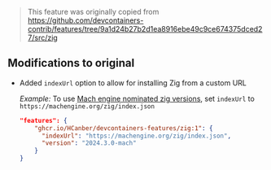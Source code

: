 > This feature was originally copied from  https://github.com/devcontainers-contrib/features/tree/9a1d24b27b2d1ea8916ebe49c9ce674375dced27/src/zig

## Modifications to original
- Added `indexUrl` option to allow for installing Zig from a custom URL
  
  _Example:_
  To use [Mach engine nominated zig versions](https://machengine.org/about/nominated-zig/), set `indexUrl` to `https://machengine.org/zig/index.json`


  ```json
  "features": {
      "ghcr.io/HCanber/devcontainers-features/zig:1": {
        "indexUrl": "https://machengine.org/zig/index.json",
        "version": "2024.3.0-mach"
      }
  }
  ```